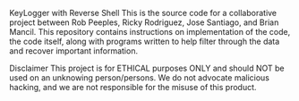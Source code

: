 KeyLogger with Reverse Shell
This is the source code for a collaborative project between Rob Peeples, Ricky Rodriguez, Jose Santiago, and Brian Mancil. This repository contains instructions on implementation of the code, the code itself, along with programs written to help filter through the data and recover important information.

Disclaimer
This project is for ETHICAL purposes ONLY and should NOT be used on an unknowing person/persons. We do not advocate malicious hacking, and we are not responsible for the misuse of this product.
